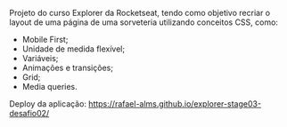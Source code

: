 Projeto do curso Explorer da Rocketseat, tendo como objetivo recriar o layout de uma página de uma sorveteria utilizando conceitos CSS, como:

- Mobile First;
- Unidade de medida flexível;
- Variáveis;
- Animações e transições;
- Grid;
- Media queries.

Deploy da aplicação: https://rafael-alms.github.io/explorer-stage03-desafio02/